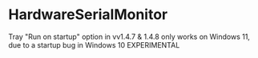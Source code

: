 # HardwareSerialMonitor
Tray "Run on startup" option in vv1.4.7 & 1.4.8 only works on Windows 11, due to a startup bug in Windows 10
EXPERIMENTAL


